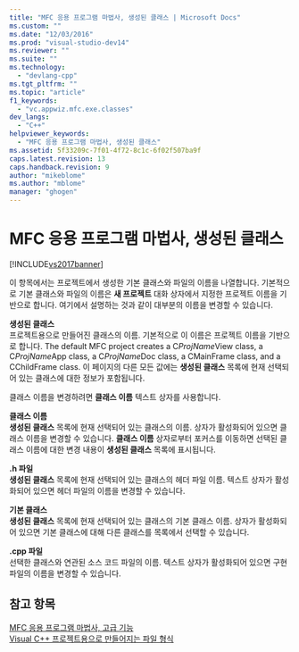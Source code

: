 ```yaml
---
title: "MFC 응용 프로그램 마법사, 생성된 클래스 | Microsoft Docs"
ms.custom: ""
ms.date: "12/03/2016"
ms.prod: "visual-studio-dev14"
ms.reviewer: ""
ms.suite: ""
ms.technology: 
  - "devlang-cpp"
ms.tgt_pltfrm: ""
ms.topic: "article"
f1_keywords: 
  - "vc.appwiz.mfc.exe.classes"
dev_langs: 
  - "C++"
helpviewer_keywords: 
  - "MFC 응용 프로그램 마법사, 생성된 클래스"
ms.assetid: 5f33209c-7f01-4f72-8c1c-6f02f507ba9f
caps.latest.revision: 13
caps.handback.revision: 9
author: "mikeblome"
ms.author: "mblome"
manager: "ghogen"
---
```

# MFC 응용 프로그램 마법사, 생성된 클래스
[!INCLUDE[vs2017banner](../../assembler/inline/includes/vs2017banner.md)]

이 항목에서는 프로젝트에서 생성한 기본 클래스와 파일의 이름을 나열합니다.  기본적으로 기본 클래스와 파일의 이름은 **새 프로젝트** 대화 상자에서 지정한 프로젝트 이름을 기반으로 합니다.  여기에서 설명하는 것과 같이 대부분의 이름을 변경할 수 있습니다.  
  
 **생성된 클래스**  
 프로젝트용으로 만들어진 클래스의 이름.  기본적으로 이 이름은 프로젝트 이름을 기반으로 합니다.  The default MFC project creates a C*ProjName*View class, a C*ProjName*App class, a C*ProjName*Doc class, a CMainFrame class, and a CChildFrame class.  이 페이지의 다른 모든 값에는 **생성된 클래스** 목록에 현재 선택되어 있는 클래스에 대한 정보가 포함됩니다.  
  
 클래스 이름을 변경하려면 **클래스 이름** 텍스트 상자를 사용합니다.  
  
 **클래스 이름**  
 **생성된 클래스** 목록에 현재 선택되어 있는 클래스의 이름.  상자가 활성화되어 있으면 클래스 이름을 변경할 수 있습니다.  **클래스 이름** 상자로부터 포커스를 이동하면 선택된 클래스 이름에 대한 변경 내용이 **생성된 클래스** 목록에 표시됩니다.  
  
 **.h 파일**  
 **생성된 클래스** 목록에 현재 선택되어 있는 클래스의 헤더 파일 이름.  텍스트 상자가 활성화되어 있으면 헤더 파일의 이름을 변경할 수 있습니다.  
  
 **기본 클래스**  
 **생성된 클래스** 목록에 현재 선택되어 있는 클래스의 기본 클래스 이름.  상자가 활성화되어 있으면 기본 클래스에 대해 다른 클래스를 목록에서 선택할 수 있습니다.  
  
 **.cpp 파일**  
 선택한 클래스와 연관된 소스 코드 파일의 이름.  텍스트 상자가 활성화되어 있으면 구현 파일의 이름을 변경할 수 있습니다.  
  
## 참고 항목  
 [MFC 응용 프로그램 마법사, 고급 기능](../../mfc/reference/advanced-features-mfc-application-wizard.md)   
 [Visual C\+\+ 프로젝트용으로 만들어지는 파일 형식](../../ide/file-types-created-for-visual-cpp-projects.md)